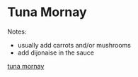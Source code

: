 # Tuna Mornay

Notes:

- usually add carrots and/or mushrooms
- add dijonaise in the sauce

[tuna mornay](https://www.taste.com.au/recipes/tuna-mornay/67e496b4-32e6-45a5-a99e-d675f6960ad1)
